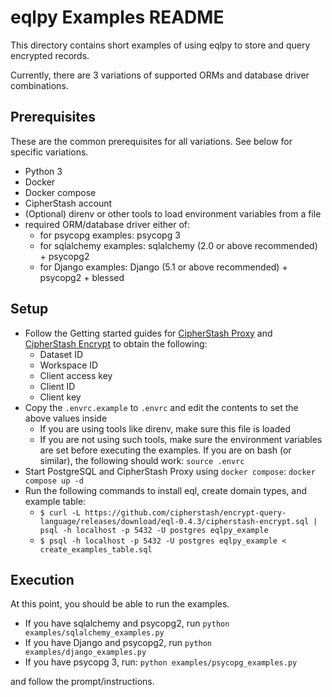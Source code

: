 # eqlpy Examples README

This directory contains short examples of using eqlpy to store and query encrypted records.

Currently, there are 3 variations of supported ORMs and database driver combinations.

## Prerequisites

These are the common prerequisites for all variations. See below for specific variations.

* Python 3
* Docker
* Docker compose
* CipherStash account
* (Optional) direnv or other tools to load environment variables from a file
* required ORM/database driver either of:
  * for psycopg examples: psycopg 3
  * for sqlalchemy examples: sqlalchemy (2.0 or above recommended) + psycopg2
  * for Django examples: Django (5.1 or above recommended) + psycopg2 + blessed

## Setup

* Follow the Getting started guides for [CipherStash Proxy](https://cipherstash.com/docs/getting-started/cipherstash-proxy) and [CipherStash Encrypt](https://cipherstash.com/docs/getting-started/cipherstash-encrypt) to obtain the following:
    * Dataset ID
    * Workspace ID
    * Client access key
    * Client ID
    * Client key
* Copy the `.envrc.example` to `.envrc` and edit the contents to set the above values inside
    * If you are using tools like direnv, make sure this file is loaded
    * If you are not using such tools, make sure the environment variables are set before executing the examples. If you are on bash (or similar), the following should work: `source .envrc`
* Start PostgreSQL and CipherStash Proxy using `docker compose`: `docker compose up -d`
* Run the following commands to install eql, create domain types, and example table:
    * `$ curl -L https://github.com/cipherstash/encrypt-query-language/releases/download/eql-0.4.3/cipherstash-encrypt.sql | psql -h localhost -p 5432 -U postgres eqlpy_example`
    * `$ psql -h localhost -p 5432 -U postgres eqlpy_example < create_examples_table.sql`

## Execution

At this point, you should be able to run the examples.

* If you have sqlalchemy and psycopg2, run `python examples/sqlalchemy_examples.py`
* If you have Django and psycopg2, run `python examples/django_examples.py`
* If you have psycopg 3, run: `python examples/psycopg_examples.py`

and follow the prompt/instructions.
